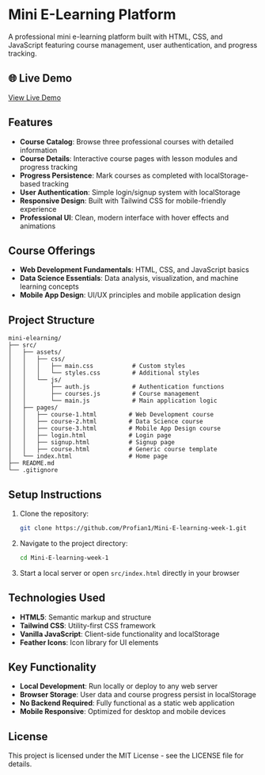 # Mini E-Learning Platform

A professional mini e-learning platform built with HTML, CSS, and JavaScript featuring course management, user authentication, and progress tracking.

## 🌐 Live Demo

[View Live Demo]( https://profian1.github.io/Mini-E-learning-week-1/)

## Features

- **Course Catalog**: Browse three professional courses with detailed information
- **Course Details**: Interactive course pages with lesson modules and progress tracking
- **Progress Persistence**: Mark courses as completed with localStorage-based tracking
- **User Authentication**: Simple login/signup system with localStorage
- **Responsive Design**: Built with Tailwind CSS for mobile-friendly experience
- **Professional UI**: Clean, modern interface with hover effects and animations

## Course Offerings

- **Web Development Fundamentals**: HTML, CSS, and JavaScript basics
- **Data Science Essentials**: Data analysis, visualization, and machine learning concepts
- **Mobile App Design**: UI/UX principles and mobile application design

## Project Structure

```
mini-elearning/
├── src/
│   ├── assets/
│   │   ├── css/
│   │   │   ├── main.css           # Custom styles
│   │   │   └── styles.css         # Additional styles
│   │   └── js/
│   │       ├── auth.js            # Authentication functions
│   │       ├── courses.js         # Course management
│   │       └── main.js            # Main application logic
│   ├── pages/
│   │   ├── course-1.html         # Web Development course
│   │   ├── course-2.html         # Data Science course
│   │   ├── course-3.html         # Mobile App Design course
│   │   ├── login.html            # Login page
│   │   ├── signup.html           # Signup page
│   │   ├── course.html           # Generic course template
│   └── index.html                # Home page
├── README.md
└── .gitignore
```

## Setup Instructions

1. Clone the repository:

   ```bash
   git clone https://github.com/Profian1/Mini-E-learning-week-1.git
   ```

2. Navigate to the project directory:

   ```bash
   cd Mini-E-learning-week-1
   ```

3. Start a local server or open `src/index.html` directly in your browser

## Technologies Used

- **HTML5**: Semantic markup and structure
- **Tailwind CSS**: Utility-first CSS framework
- **Vanilla JavaScript**: Client-side functionality and localStorage
- **Feather Icons**: Icon library for UI elements

## Key Functionality

- **Local Development**: Run locally or deploy to any web server
- **Browser Storage**: User data and course progress persist in localStorage
- **No Backend Required**: Fully functional as a static web application
- **Mobile Responsive**: Optimized for desktop and mobile devices

## License

This project is licensed under the MIT License - see the LICENSE file for details.
